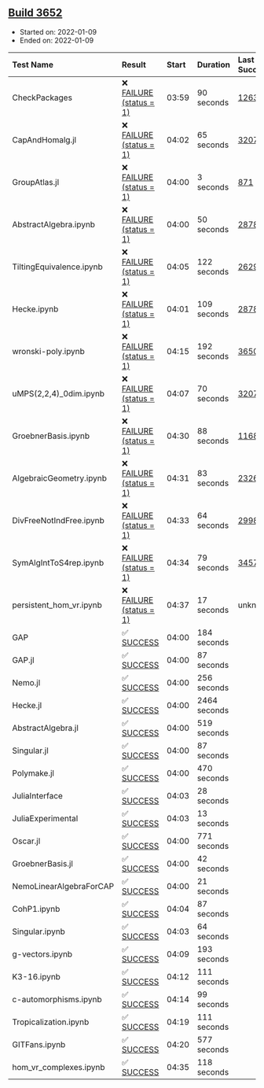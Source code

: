 ## [Build 3652](https://oscarci.mathematik.uni-kl.de/job/oscar-stable/3652/)

* Started on: 2022-01-09
* Ended on: 2022-01-09

| Test Name    | Result | Start | Duration | Last Success | First Failure |
|:-------------|:-------|:------|:---------|:-------------|:--------------|
| CheckPackages | ❌ [FAILURE (status = 1)](https://oscarci.mathematik.uni-kl.de/job/oscar-stable/3652/artifact/logs/build-3652/CheckPackages.log) | 03:59 | 90 seconds | [1263](https://oscarci.mathematik.uni-kl.de/job/oscar-stable/1263/) | [1264](https://oscarci.mathematik.uni-kl.de/job/oscar-stable/1264/) |
| CapAndHomalg.jl | ❌ [FAILURE (status = 1)](https://oscarci.mathematik.uni-kl.de/job/oscar-stable/3652/artifact/logs/build-3652/CapAndHomalg.jl.log) | 04:02 | 65 seconds | [3207](https://oscarci.mathematik.uni-kl.de/job/oscar-stable/3207/) | [3208](https://oscarci.mathematik.uni-kl.de/job/oscar-stable/3208/) |
| GroupAtlas.jl | ❌ [FAILURE (status = 1)](https://oscarci.mathematik.uni-kl.de/job/oscar-stable/3652/artifact/logs/build-3652/GroupAtlas.jl.log) | 04:00 | 3 seconds | [871](https://oscarci.mathematik.uni-kl.de/job/oscar-stable/871/) | [872](https://oscarci.mathematik.uni-kl.de/job/oscar-stable/872/) |
| AbstractAlgebra.ipynb | ❌ [FAILURE (status = 1)](https://oscarci.mathematik.uni-kl.de/job/oscar-stable/3652/artifact/logs/build-3652/AbstractAlgebra.ipynb.log) | 04:00 | 50 seconds | [2878](https://oscarci.mathematik.uni-kl.de/job/oscar-stable/2878/) | [2879](https://oscarci.mathematik.uni-kl.de/job/oscar-stable/2879/) |
| TiltingEquivalence.ipynb | ❌ [FAILURE (status = 1)](https://oscarci.mathematik.uni-kl.de/job/oscar-stable/3652/artifact/logs/build-3652/TiltingEquivalence.ipynb.log) | 04:05 | 122 seconds | [2629](https://oscarci.mathematik.uni-kl.de/job/oscar-stable/2629/) | [2630](https://oscarci.mathematik.uni-kl.de/job/oscar-stable/2630/) |
| Hecke.ipynb | ❌ [FAILURE (status = 1)](https://oscarci.mathematik.uni-kl.de/job/oscar-stable/3652/artifact/logs/build-3652/Hecke.ipynb.log) | 04:01 | 109 seconds | [2878](https://oscarci.mathematik.uni-kl.de/job/oscar-stable/2878/) | [2879](https://oscarci.mathematik.uni-kl.de/job/oscar-stable/2879/) |
| wronski-poly.ipynb | ❌ [FAILURE (status = 1)](https://oscarci.mathematik.uni-kl.de/job/oscar-stable/3652/artifact/logs/build-3652/wronski-poly.ipynb.log) | 04:15 | 192 seconds | [3650](https://oscarci.mathematik.uni-kl.de/job/oscar-stable/3650/) | [3651](https://oscarci.mathematik.uni-kl.de/job/oscar-stable/3651/) |
| uMPS(2,2,4)_0dim.ipynb | ❌ [FAILURE (status = 1)](https://oscarci.mathematik.uni-kl.de/job/oscar-stable/3652/artifact/logs/build-3652/uMPS-2-2-4-_0dim.ipynb.log) | 04:07 | 70 seconds | [3207](https://oscarci.mathematik.uni-kl.de/job/oscar-stable/3207/) | [3208](https://oscarci.mathematik.uni-kl.de/job/oscar-stable/3208/) |
| GroebnerBasis.ipynb | ❌ [FAILURE (status = 1)](https://oscarci.mathematik.uni-kl.de/job/oscar-stable/3652/artifact/logs/build-3652/GroebnerBasis.ipynb.log) | 04:30 | 88 seconds | [1168](https://oscarci.mathematik.uni-kl.de/job/oscar-stable/1168/) | [1169](https://oscarci.mathematik.uni-kl.de/job/oscar-stable/1169/) |
| AlgebraicGeometry.ipynb | ❌ [FAILURE (status = 1)](https://oscarci.mathematik.uni-kl.de/job/oscar-stable/3652/artifact/logs/build-3652/AlgebraicGeometry.ipynb.log) | 04:31 | 83 seconds | [2326](https://oscarci.mathematik.uni-kl.de/job/oscar-stable/2326/) | [2327](https://oscarci.mathematik.uni-kl.de/job/oscar-stable/2327/) |
| DivFreeNotIndFree.ipynb | ❌ [FAILURE (status = 1)](https://oscarci.mathematik.uni-kl.de/job/oscar-stable/3652/artifact/logs/build-3652/DivFreeNotIndFree.ipynb.log) | 04:33 | 64 seconds | [2998](https://oscarci.mathematik.uni-kl.de/job/oscar-stable/2998/) | [2999](https://oscarci.mathematik.uni-kl.de/job/oscar-stable/2999/) |
| SymAlgIntToS4rep.ipynb | ❌ [FAILURE (status = 1)](https://oscarci.mathematik.uni-kl.de/job/oscar-stable/3652/artifact/logs/build-3652/SymAlgIntToS4rep.ipynb.log) | 04:34 | 79 seconds | [3457](https://oscarci.mathematik.uni-kl.de/job/oscar-stable/3457/) | [3458](https://oscarci.mathematik.uni-kl.de/job/oscar-stable/3458/) |
| persistent_hom_vr.ipynb | ❌ [FAILURE (status = 1)](https://oscarci.mathematik.uni-kl.de/job/oscar-stable/3652/artifact/logs/build-3652/persistent_hom_vr.ipynb.log) | 04:37 | 17 seconds | unknown | unknown |
| GAP | ✅ [SUCCESS](https://oscarci.mathematik.uni-kl.de/job/oscar-stable/3652/artifact/logs/build-3652/GAP.log) | 04:00 | 184 seconds |  |  |
| GAP.jl | ✅ [SUCCESS](https://oscarci.mathematik.uni-kl.de/job/oscar-stable/3652/artifact/logs/build-3652/GAP.jl.log) | 04:00 | 87 seconds |  |  |
| Nemo.jl | ✅ [SUCCESS](https://oscarci.mathematik.uni-kl.de/job/oscar-stable/3652/artifact/logs/build-3652/Nemo.jl.log) | 04:00 | 256 seconds |  |  |
| Hecke.jl | ✅ [SUCCESS](https://oscarci.mathematik.uni-kl.de/job/oscar-stable/3652/artifact/logs/build-3652/Hecke.jl.log) | 04:00 | 2464 seconds |  |  |
| AbstractAlgebra.jl | ✅ [SUCCESS](https://oscarci.mathematik.uni-kl.de/job/oscar-stable/3652/artifact/logs/build-3652/AbstractAlgebra.jl.log) | 04:00 | 519 seconds |  |  |
| Singular.jl | ✅ [SUCCESS](https://oscarci.mathematik.uni-kl.de/job/oscar-stable/3652/artifact/logs/build-3652/Singular.jl.log) | 04:00 | 87 seconds |  |  |
| Polymake.jl | ✅ [SUCCESS](https://oscarci.mathematik.uni-kl.de/job/oscar-stable/3652/artifact/logs/build-3652/Polymake.jl.log) | 04:00 | 470 seconds |  |  |
| JuliaInterface | ✅ [SUCCESS](https://oscarci.mathematik.uni-kl.de/job/oscar-stable/3652/artifact/logs/build-3652/JuliaInterface.log) | 04:03 | 28 seconds |  |  |
| JuliaExperimental | ✅ [SUCCESS](https://oscarci.mathematik.uni-kl.de/job/oscar-stable/3652/artifact/logs/build-3652/JuliaExperimental.log) | 04:03 | 13 seconds |  |  |
| Oscar.jl | ✅ [SUCCESS](https://oscarci.mathematik.uni-kl.de/job/oscar-stable/3652/artifact/logs/build-3652/Oscar.jl.log) | 04:00 | 771 seconds |  |  |
| GroebnerBasis.jl | ✅ [SUCCESS](https://oscarci.mathematik.uni-kl.de/job/oscar-stable/3652/artifact/logs/build-3652/GroebnerBasis.jl.log) | 04:00 | 42 seconds |  |  |
| NemoLinearAlgebraForCAP | ✅ [SUCCESS](https://oscarci.mathematik.uni-kl.de/job/oscar-stable/3652/artifact/logs/build-3652/NemoLinearAlgebraForCAP.log) | 04:00 | 21 seconds |  |  |
| CohP1.ipynb | ✅ [SUCCESS](https://oscarci.mathematik.uni-kl.de/job/oscar-stable/3652/artifact/logs/build-3652/CohP1.ipynb.log) | 04:04 | 87 seconds |  |  |
| Singular.ipynb | ✅ [SUCCESS](https://oscarci.mathematik.uni-kl.de/job/oscar-stable/3652/artifact/logs/build-3652/Singular.ipynb.log) | 04:03 | 64 seconds |  |  |
| g-vectors.ipynb | ✅ [SUCCESS](https://oscarci.mathematik.uni-kl.de/job/oscar-stable/3652/artifact/logs/build-3652/g-vectors.ipynb.log) | 04:09 | 193 seconds |  |  |
| K3-16.ipynb | ✅ [SUCCESS](https://oscarci.mathematik.uni-kl.de/job/oscar-stable/3652/artifact/logs/build-3652/K3-16.ipynb.log) | 04:12 | 111 seconds |  |  |
| c-automorphisms.ipynb | ✅ [SUCCESS](https://oscarci.mathematik.uni-kl.de/job/oscar-stable/3652/artifact/logs/build-3652/c-automorphisms.ipynb.log) | 04:14 | 99 seconds |  |  |
| Tropicalization.ipynb | ✅ [SUCCESS](https://oscarci.mathematik.uni-kl.de/job/oscar-stable/3652/artifact/logs/build-3652/Tropicalization.ipynb.log) | 04:19 | 111 seconds |  |  |
| GITFans.ipynb | ✅ [SUCCESS](https://oscarci.mathematik.uni-kl.de/job/oscar-stable/3652/artifact/logs/build-3652/GITFans.ipynb.log) | 04:20 | 577 seconds |  |  |
| hom_vr_complexes.ipynb | ✅ [SUCCESS](https://oscarci.mathematik.uni-kl.de/job/oscar-stable/3652/artifact/logs/build-3652/hom_vr_complexes.ipynb.log) | 04:35 | 118 seconds |  |  |
